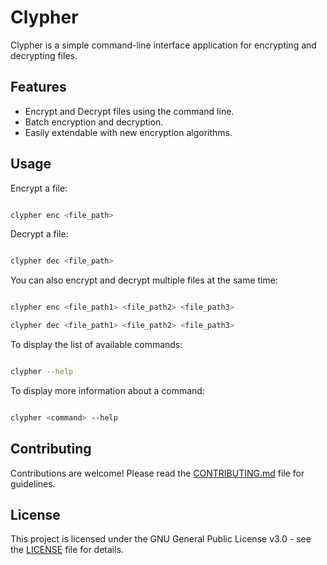 # Clypher

Clypher is a simple command-line interface application for encrypting and decrypting files.

## Features

- Encrypt and Decrypt files using the command line.
- Batch encryption and decryption.
- Easily extendable with new encryption algorithms.

## Usage

Encrypt a file:

```bash

clypher enc <file_path>

```

Decrypt a file:

```bash

clypher dec <file_path>

```

You can also encrypt and decrypt multiple files at the same time:

```bash

clypher enc <file_path1> <file_path2> <file_path3>

clypher dec <file_path1> <file_path2> <file_path3>

```

To display the list of available commands:

```bash

clypher --help

```

To display more information about a command:

```bash

clypher <command> --help

```

## Contributing

Contributions are welcome! Please read the [CONTRIBUTING.md](CONTRIBUTING.md) file for guidelines.

## License

This project is licensed under the GNU General Public License v3.0 - see the [LICENSE](LICENSE) file for details.
